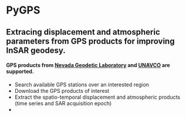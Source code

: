 # PyGPS
## Extracing displacement and atmospheric parameters from GPS products for improving InSAR geodesy.
#### GPS products from [Nevada Geodetic Laboratory](http://geodesy.unr.edu/) and [UNAVCO](https://www.unavco.org/) are supported.    

+ Search available GPS stations over an interested region
+ Download the GPS products of interest
+ Extract the spatio-temporal displacement and atmospheric products (time series and SAR acquisition epoch)
+ 
